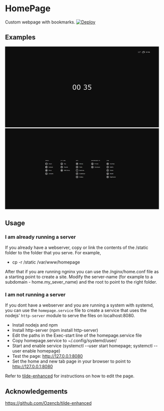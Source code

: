 # HomePage
Custom webpage with bookmarks.
[![Deploy](https://github.com/d-costa/homepage/actions/workflows/static.yml/badge.svg?branch=master)](https://github.com/d-costa/homepage/actions/workflows/static.yml)

## Examples
![example1](./examples/homepage_1.png)
![example2](examples/homepage_2.png)

## Usage

### I am already running a server
If you already have a webserver, copy or link the contents of the /static
folder to the folder that you serve. For example,
 * cp -r <root-project-folder>/static /var/www/homepage

After that if you are running ngninx you can use the /nginx/home.conf file
as a starting point to create a site. 
Modify the server-name (for example to a subdomain - home.my_sever_name)
and the root to point to the right folder. 

### I am not running a server
If you dont have a webserver and you are running a system with
systemd, you can use the `homepage.service` file to create a service
that uses the nodejs' `http-server` module to serve the files on localhost:8080.
 * Install nodejs and npm
 * Install http-server (npm install http-server)
 * Edit the paths in the Exec-start line of the homepage.service file
 * Copy homepage.service to ~/.config/systemd/user/
 * Start and enable service 
 (systemctl --user start homepage; systemctl --user enable homepage)
 * Test the page: http://127.0.0.1:8080
 * Set the home and new tab page in your browser to point to http://127.0.0.1:8080
 
Refer to [tilde-enhanced](https://github.com/Ozencb/tilde-enhanced) for instructions
on how to edit the page.

## Acknowledgements

https://github.com/Ozencb/tilde-enhanced

